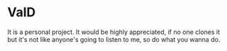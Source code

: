 # ValD
It is a personal project. It would be highly appreciated, if no one clones it but it's not like anyone's going to listen to me, so do what you wanna do.
